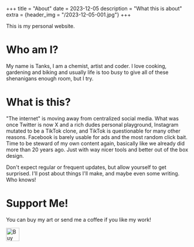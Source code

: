 +++
title = "About"
date = 2023-12-05
description = "What this is about"
extra = {header_img = "/2023-12-05-001.jpg"}
+++

This is my personal website. 

# Who am I?

My name is Tanks, I am a chemist, artist and coder. I love cooking, gardening and biking and usually life is too busy to give all of these shenanigans enough room, but I try.

# What is this?

"The internet" is moving away from centralized social media. What was once Twitter is now X and a rich dudes personal playground, Instagram mutated to be a TikTok clone, and TikTok is questionable for many other reasons. Facebook is barely usable for ads and the most random click bait. Time to be steward of my own content again, basically like we already did more than 20 years ago. Just with way nicer tools and better out of the box design.

Don't expect regular or frequent updates, but allow yourself to get surprised. I'll post about things I'll make, and maybe even some writing. Who knows! 

# Support Me!

You can buy my art or send me a coffee if you like my work!

<a href='https://ko-fi.com/S6S0N8I4U' target='_blank'><img height='36' style='border:0px;height:36px;' src='https://storage.ko-fi.com/cdn/kofi5.png?v=3' border='0' alt='Buy Me a Coffee at ko-fi.com' /></a>
